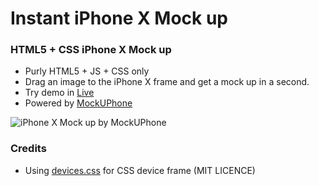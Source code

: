 # Instant iPhone X Mock up

### HTML5 + CSS iPhone X Mock up
- Purly HTML5 + JS + CSS only
- Drag an image to the iPhone X frame and get a mock up in a second.
- Try demo in [Live](http://mockuphone.com/instant_iphonex/)
- Powered by [MockUPhone](https://mockupohone)


![iPhone X Mock up by MockUPhone](https://user-images.githubusercontent.com/1916493/31948850-7a3267da-b90a-11e7-9004-9f6764d404f8.png)

### Credits

- Using [devices.css](https://github.com/picturepan2/devices.css) for CSS device frame (MIT LICENCE)
